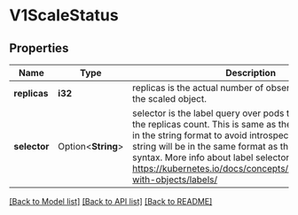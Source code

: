 # V1ScaleStatus

## Properties

Name | Type | Description | Notes
------------ | ------------- | ------------- | -------------
**replicas** | **i32** | replicas is the actual number of observed instances of the scaled object. | 
**selector** | Option<**String**> | selector is the label query over pods that should match the replicas count. This is same as the label selector but in the string format to avoid introspection by clients. The string will be in the same format as the query-param syntax. More info about label selectors: https://kubernetes.io/docs/concepts/overview/working-with-objects/labels/ | [optional]

[[Back to Model list]](../README.md#documentation-for-models) [[Back to API list]](../README.md#documentation-for-api-endpoints) [[Back to README]](../README.md)


